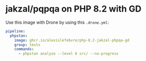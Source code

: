# jakzal/pqpqa on PHP 8.2 with GD

Use this image with Drone by using this `.drone.yml`:

```yml
pipeline:
  phpstan:
    image: ghcr.io/alexislefebvre/php-8.2-jakzal-phpqa-gd
    group: tests
    commands:
      - phpstan analyse --level 6 src/ --no-progress
```
